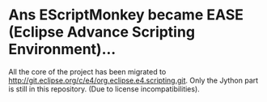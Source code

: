 Ans EScriptMonkey became EASE (Eclipse Advance Scripting Environment)...
=============

All the core of the project has been migrated to http://git.eclipse.org/c/e4/org.eclipse.e4.scripting.git.
Only the Jython part is still in this repository. (Due to license incompatibilities).

